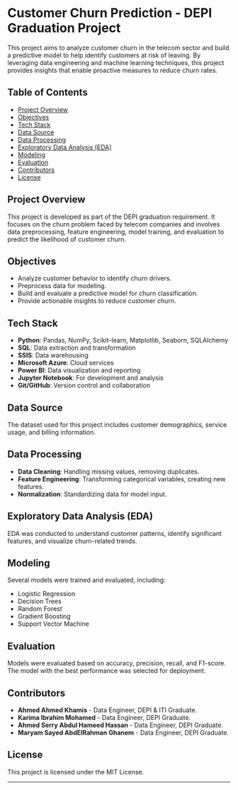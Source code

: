 # Customer Churn Prediction - DEPI Graduation Project

This project aims to analyze customer churn in the telecom sector and build a predictive model to help identify customers at risk of leaving. By leveraging data engineering and machine learning techniques, this project provides insights that enable proactive measures to reduce churn rates.

## Table of Contents
- [Project Overview](#project-overview)
- [Objectives](#objectives)
- [Tech Stack](#tech-stack)
- [Data Source](#data-source)
- [Data Processing](#data-processing)
- [Exploratory Data Analysis (EDA)](#exploratory-data-analysis-eda)
- [Modeling](#modeling)
- [Evaluation](#evaluation)
- [Contributors](#contributors)
- [License](#license)

## Project Overview
This project is developed as part of the DEPI graduation requirement. It focuses on the churn problem faced by telecom companies and involves data preprocessing, feature engineering, model training, and evaluation to predict the likelihood of customer churn.

## Objectives
- Analyze customer behavior to identify churn drivers.
- Preprocess data for modeling.
- Build and evaluate a predictive model for churn classification.
- Provide actionable insights to reduce customer churn.

## Tech Stack
- **Python**: Pandas, NumPy, Scikit-learn, Matplotlib, Seaborn, SQLAlchemy
- **SQL**: Data extraction and transformation
- **SSIS**: Data warehousing
- **Microsoft Azure**: Cloud services
- **Power BI**: Data visualization and reporting
- **Jupyter Notebook**: For development and analysis
- **Git/GitHub**: Version control and collaboration

## Data Source
The dataset used for this project includes customer demographics, service usage, and billing information.

## Data Processing
- **Data Cleaning**: Handling missing values, removing duplicates.
- **Feature Engineering**: Transforming categorical variables, creating new features.
- **Normalization**: Standardizing data for model input.

## Exploratory Data Analysis (EDA)
EDA was conducted to understand customer patterns, identify significant features, and visualize churn-related trends.

## Modeling
Several models were trained and evaluated, including:
- Logistic Regression
- Decision Trees
- Random Forest
- Gradient Boosting
- Support Vector Machine

## Evaluation
Models were evaluated based on accuracy, precision, recall, and F1-score. The model with the best performance was selected for deployment.

## Contributors
- **Ahmed Ahmed Khamis** - Data Engineer, DEPI & ITI Graduate.
- **Karima Ibrahim Mohamed** - Data Engineer, DEPI Graduate.
- **Ahmed Serry Abdul Hameed Hassan** - Data Engineer, DEPI Graduate.
- **Maryam Sayed AbdElRahman Ghanem** - Data Engineer, DEPI Graduate.




## License
This project is licensed under the MIT License.

--- 
    

